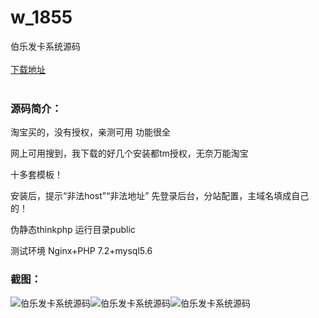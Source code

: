 # w_1855
伯乐发卡系统源码
<br/></br>
[下载地址](https://www.uuid2.com/1855.html "下载地址")
<br/></br>
<h3>源码简介：</h3>
<p>淘宝买的，没有授权，亲测可用 功能很全<p>
<p>网上可用搜到，我下载的好几个安装都tm授权，无奈万能淘宝<p>
<p>十多套模板！<p>
<p>安装后，提示“非法host”“非法地址” 先登录后台，分站配置，主域名填成自己的！<p>
<p>伪静态thinkphp 运行目录public<p>
<p>测试环境 Nginx+PHP 7.2+mysql5.6<p>
<h3>截图：</h3>
<img src="https://www.uuid2.com/wp-content/uploads/img/202111/7e62c68659.png" alt="伯乐发卡系统源码"><img src="https://www.uuid2.com/wp-content/uploads/img/202111/5f13348402.png" alt="伯乐发卡系统源码"><img src="https://www.uuid2.com/wp-content/uploads/img/202111/917263e711.png" alt="伯乐发卡系统源码">

